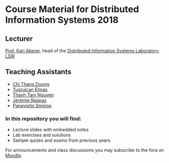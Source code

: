 # Course Material for Distributed Information Systems 2018

## Lecturer

[Prof. Karl Aberer](http://lsir.epfl.ch/aberer/), head of the [Distributed Information Systems Laboratory, LSIR](http://lsir.epfl.ch)

## Teaching Assistants

- [Chi Thang Duong](https://people.epfl.ch/thang.duong)
- [Tugrulcan Elmas](https://people.epfl.ch/tugrulcan.elmas)
- [Thanh Tam Nguyen](https://people.epfl.ch/tam.nguyenthanh)
- [Jérémie Rappaz](https://people.epfl.ch/jeremie.rappaz)
- [Panayiotis Smeros](https://people.epfl.ch/panayiotis.smeros)


### In this repository you will find:
- Lecture slides with embedded notes
- Lab exercises and solutions
- Sample quizes and exams from previous years

For announcements and class discussions you may subscribe to the fora on [Moodle](https://moodle.epfl.ch/course/view.php?id=4051).
